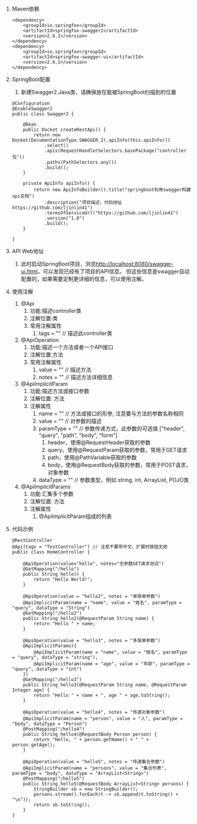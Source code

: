 1. Maven依赖  

    ```
    <dependency>
        <groupId>io.springfox</groupId>
        <artifactId>springfox-swagger2</artifactId>
        <version>2.6.1</version>
    </dependency>
    <dependency>
        <groupId>io.springfox</groupId>
        <artifactId>springfox-swagger-ui</artifactId>
        <version>2.6.1</version>
    </dependency>
    ```
2. SpringBoot配置  
    1. 新建Swagger2.Java类，请确保放在能被SpringBoot扫描到的位置  
    
    ```
    @Configuration
    @EnableSwagger2
    public class Swagger2 {
    
        @Bean
        public Docket createRestApi() {
            return new Docket(DocumentationType.SWAGGER_2).apiInfo(this.apiInfo())
                .select()
                .apis(RequestHandlerSelectors.basePackage("controller包"))
                .paths(PathSelectors.any())
                .build();
        }
    
        private ApiInfo apiInfo() {
            return new ApiInfoBuilder().title("springboot利用swagger构建api文档")
                .description("项目描述，代码地址 https://github.com/ljinlin41")
                .termsOfServiceUrl("https://github.com/ljinlin41")
                .version("1.0")
                .build();
        }
    
    }
    ```
3. API Web地址  
    1. 此时启动SpringBoot项目，浏览<http://localhost:8080/swagger-ui.html>，可以发现已经有了项目的API信息。
    但这些信息是swagger自动配置的，如果需要定制更详细的信息，可以使用注解。
    
4. 使用注解  
    1. @Api
        1. 功能:描述controller类
        2. 注解位置:类  
        3. 常用注解属性  
            1. tags = "" // 描述此controller类
    2. @ApiOperation
        1. 功能:描述一个方法或者一个API接口
        2. 注解位置:方法
        3. 常用注解属性
            1. value = "" // 描述方法
            2. notes = "" // 描述方法详细信息
    3. @ApiImplicitParam
        1. 功能:描述方法或接口参数
        2. 注解位置: 方法
        3. 注解属性
            1. name = "" // 方法或接口的形参, 注意要与方法的参数名称相同
            2. value = "" // 对参数的描述
            3. paramType = "" // 参数传递方式，此参数的可选值 ["header", "query", "path", "body", "form"]
                1. header，使用@RequestHeader获取的参数
                2. query，使用@RequestParam获取的参数，常用于GET请求
                3. path，使用@PathVariable获取的参数
                4. body，使用@RequestBody获取的参数，常用于POST请求，对象参数
            4. dataType = "" // 参数类型，例如 string, int, ArrayList, POJO类
    4. @ApiImplicitParams
        1. 功能:汇集多个参数
        2. 注解位置: 方法
        3. 注解属性
            1. @ApiImplicitParam组成的列表
            
5. 代码示例
    ```
    @RestController
    @Api(tags = "TestController") // 注意不要带中文，扩展时按钮无效
    public class HomeController {
        
        @ApiOperation(value="hello", notes="无参数GET请求测试")
        @GetMapping("/hello")
        public String hello() {
            return "Hello World!";
        }
    
        @ApiOperation(value = "hello2", notes = "单简单参数")
        @ApiImplicitParam(name = "name", value = "姓名", paramType = "query", dataType = "String")
        @GetMapping("/hello2")
        public String hello2(@RequestParam String name) {
            return "Hello " + name;
        }
    
        @ApiOperation(value = "hello3", notes = "多简单参数")
        @ApiImplicitParams({
            @ApiImplicitParam(name = "name", value = "姓名", paramType = "query", dataType = "string"),
            @ApiImplicitParam(name = "age", value = "年龄", paramType = "query", dataType = "int")
        })
        @GetMapping("/hello3")
        public String hello3(@RequestParam String name, @RequestParam Integer age) {
            return "Hello " + name + ", age " + age.toString();
        }
    
        @ApiOperation(value = "hello4", notes = "传递对象参数")
        @ApiImplicitParam(name = "person", value = "人", paramType = "body", dataType = "Person")
        @PostMapping("/hello4")
        public String hello4(@RequestBody Person person) {
            return "Hello, " + person.getName() + " " + person.getAge();
        }
    
        @ApiOperation(value = "hello5", notes = "传递集合参数")
        @ApiImplicitParam(name = "persons", value = "集合列表", paramType = "body", dataType = "ArrayList<String>")
        @PostMapping("/hello5")
        public String hello5(@RequestBody ArrayList<String> persons) {
            StringBuilder sb = new StringBuilder();
            persons.stream().forEach(t -> sb.append(t.toString() + "\n"));
            return sb.toString();
        }
    }
    ```
    